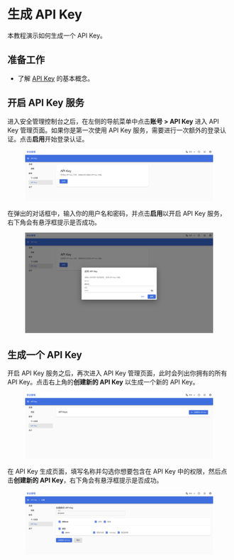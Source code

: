 # 生成 API Key

本教程演示如何生成一个 API Key。

## 准备工作

* 了解 [API Key](../modules/security/account.md#api-key) 的基本概念。

## 开启 API Key 服务

进入安全管理控制台之后，在左侧的导航菜单中点击**账号 > API Key** 进入 API Key 管理页面。如果你是第一次使用 API Key 服务，需要进行一次额外的登录认证。点击**启用**开始登录认证。

<figure class="screenshot">
  <img alt="enable-apikey" src="../assets/tasks/account/generate-api-key/enable-apikey.png" />
</figure>

在弹出的对话框中，输入你的用户名和密码，并点击**启用**以开启 API Key 服务，右下角会有悬浮框提示是否成功。

<figure class="screenshot">
  <img alt="login" src="../assets/tasks/account/generate-api-key/login.png" />
</figure>

## 生成一个 API Key

开启 API Key 服务之后，再次进入 API Key 管理页面，此时会列出你拥有的所有 API Key。点击右上角的**创建新的 API Key** 以生成一个新的 API Key。

<figure class="screenshot">
  <img alt="apikey-list" src="../assets/tasks/account/generate-api-key/apikey-list.png" />
</figure>

在 API Key 生成页面，填写名称并勾选你想要包含在 API Key 中的权限，然后点击**创建新的 API Key**，右下角会有悬浮框提示是否成功。

<figure class="screenshot">
  <img alt="gen-apikey" src="../assets/tasks/account/generate-api-key/gen-apikey.png" />
</figure>
